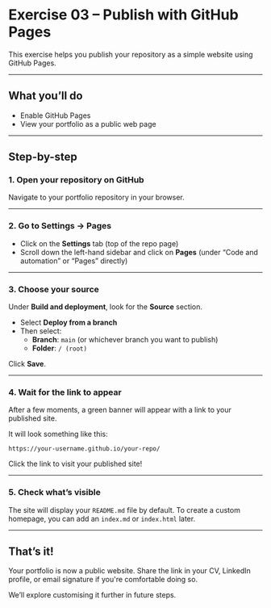 # Exercise 03 – Publish with GitHub Pages

This exercise helps you publish your repository as a simple website using GitHub Pages.

---

## What you’ll do

- Enable GitHub Pages
- View your portfolio as a public web page

---

## Step-by-step

### 1. Open your repository on GitHub

Navigate to your portfolio repository in your browser.

---

### 2. Go to Settings → Pages

- Click on the **Settings** tab (top of the repo page)
- Scroll down the left-hand sidebar and click on **Pages** (under “Code and automation” or “Pages” directly)

---

### 3. Choose your source

Under **Build and deployment**, look for the **Source** section.

- Select **Deploy from a branch**
- Then select:
  - **Branch**: `main` (or whichever branch you want to publish)
  - **Folder**: `/ (root)`

Click **Save**.

---

### 4. Wait for the link to appear

After a few moments, a green banner will appear with a link to your published site.

It will look something like this:
```
https://your-username.github.io/your-repo/
```

Click the link to visit your published site!

---

### 5. Check what’s visible

The site will display your `README.md` file by default. To create a custom homepage, you can add an `index.md` or `index.html` later.

---

## That’s it!

Your portfolio is now a public website. Share the link in your CV, LinkedIn profile, or email signature if you're comfortable doing so.

We’ll explore customising it further in future steps.
